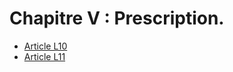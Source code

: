 # Chapitre V : Prescription.

* [Article L10](./LEGIARTI000006465345.md)
* [Article L11](./LEGIARTI000006465348.md)
